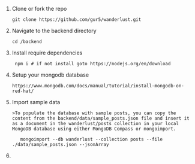 1. Clone or fork the repo

       git clone https://github.com/gur5/wanderlust.git
2. Navigate to the backend directory

       cd /backend
3. Install require dependencies

        npm i # if not install goto https://nodejs.org/en/download
   
4. Setup your mongodb database

       https://www.mongodb.com/docs/manual/tutorial/install-mongodb-on-red-hat/
5. Import sample data

       >To populate the database with sample posts, you can copy the content from the backend/data/sample_posts.json file and insert it as a document in the wanderlust/posts collection in your local MongoDB database using either MongoDB Compass or mongoimport.

          mongoimport --db wanderlust --collection posts --file ./data/sample_posts.json --jsonArray
7.  
